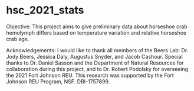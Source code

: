 # hsc_2021_stats

Objective: This project aims to give preliminary data about horseshoe crab hemolymph differs based on temperature variation and relative horseshoe crab age.

Acknowledgements: I would like to thank all members of the Beers Lab: Dr. Jody Beers, Jessica Daly, Augustus Snyder, and Jacob Cashour. Special thanks to Dr. Daniel Sasson and the Department of Natural Resources for collaboration during this project, and to Dr. Robert Podolsky for overseeing the 2021 Fort Johnson REU. This research was supported by the Fort Johnson REU Program, NSF. DBI-1757899.
